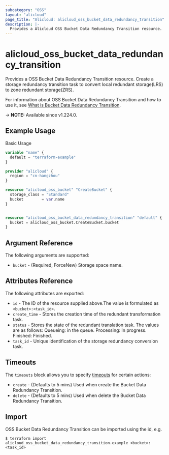 ```yaml
---
subcategory: "OSS"
layout: "alicloud"
page_title: "Alicloud: alicloud_oss_bucket_data_redundancy_transition"
description: |-
  Provides a Alicloud OSS Bucket Data Redundancy Transition resource.
---
```


# alicloud_oss_bucket_data_redundancy_transition

Provides a OSS Bucket Data Redundancy Transition resource. Create a storage redundancy transition task to convert local redundant storage(LRS) to zone redundant storage(ZRS).

For information about OSS Bucket Data Redundancy Transition and how to use it, see [What is Bucket Data Redundancy Transition](https://www.alibabacloud.com/help/en/).

-> **NOTE:** Available since v1.224.0.

## Example Usage

Basic Usage

```terraform
variable "name" {
  default = "terraform-example"
}

provider "alicloud" {
  region = "cn-hangzhou"
}

resource "alicloud_oss_bucket" "CreateBucket" {
  storage_class = "Standard"
  bucket        = var.name
}


resource "alicloud_oss_bucket_data_redundancy_transition" "default" {
  bucket = alicloud_oss_bucket.CreateBucket.bucket
}
```

## Argument Reference

The following arguments are supported:
* `bucket` - (Required, ForceNew) Storage space name.

## Attributes Reference

The following attributes are exported:
* `id` - The ID of the resource supplied above.The value is formulated as `<bucket>:<task_id>`.
* `create_time` - Stores the creation time of the redundant transformation task.
* `status` - Stores the state of the redundant translation task. The values are as follows:  Queueing: in the queue.  Processing: In progress.  Finished: Finished.
* `task_id` - Unique identification of the storage redundancy conversion task.

## Timeouts

The `timeouts` block allows you to specify [timeouts](https://www.terraform.io/docs/configuration-0-11/resources.html#timeouts) for certain actions:
* `create` - (Defaults to 5 mins) Used when create the Bucket Data Redundancy Transition.
* `delete` - (Defaults to 5 mins) Used when delete the Bucket Data Redundancy Transition.

## Import

OSS Bucket Data Redundancy Transition can be imported using the id, e.g.

```shell
$ terraform import alicloud_oss_bucket_data_redundancy_transition.example <bucket>:<task_id>
```